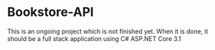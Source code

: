 # Bookstore-API
This is an ongoing project which is not finished yet. 
When it is done, it should be a full stack application using C# ASP.NET Core 3.1

